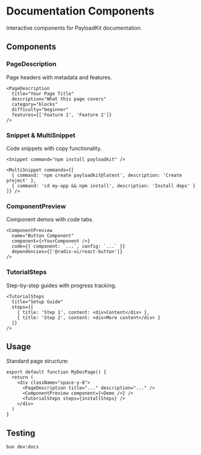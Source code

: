 # Documentation Components

Interactive components for PayloadKit documentation.

## Components

### PageDescription
Page headers with metadata and features.

```tsx
<PageDescription
  title="Your Page Title"
  description="What this page covers"
  category="blocks"
  difficulty="beginner"
  features={['Feature 1', 'Feature 2']}
/>
```

### Snippet & MultiSnippet
Code snippets with copy functionality.

```tsx
<Snippet command="npm install payloadkit" />

<MultiSnippet commands={[
  { command: 'npm create payloadkit@latest', description: 'Create project' },
  { command: 'cd my-app && npm install', description: 'Install deps' }
]} />
```

### ComponentPreview
Component demos with code tabs.

```tsx
<ComponentPreview
  name="Button Component"
  component={<YourComponent />}
  code={{ component: `...`, config: `...` }}
  dependencies={['@radix-ui/react-button']}
/>
```

### TutorialSteps
Step-by-step guides with progress tracking.

```tsx
<TutorialSteps
  title="Setup Guide"
  steps={[
    { title: 'Step 1', content: <div>Content</div> },
    { title: 'Step 2', content: <div>More content</div> }
  ]}
/>
```

## Usage

Standard page structure:

```tsx
export default function MyDocPage() {
  return (
    <div className="space-y-8">
      <PageDescription title="..." description="..." />
      <ComponentPreview component={<Demo />} />
      <TutorialSteps steps={installSteps} />
    </div>
  )
}
```

## Testing

```bash
bun dev:docs
```